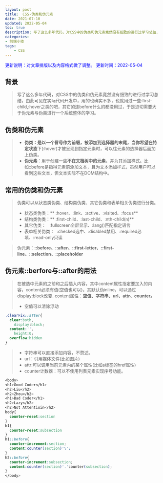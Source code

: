 ```yaml
---
layout: post
title:  CSS-伪类和伪元素
date: 2021-07-10
updated: 2022-05-04
toc: true
description: 写了这么多年代码，对CSS中的伪类和伪元素竟然没有细致的进行过学习总结，由此可见在实际代码开发中，用的也确实不多，也就用过一些:first-child,:hover之类的吧，其它的连before什么的都没用过，于是迫切需要大于伪元素与伪类进行一个系统整体的学习。
categories:
- 前端小技
tags: 
    - CSS
---
```

<font color=blue>更新说明：对文章排版以及内容格式做了调整。</font>
<font color=blue> 更新时间：2022-05-04</font>

## 背景
> 写了这么多年代码，对CSS中的伪类和伪元素竟然没有细致的进行过学习总结，由此可见在实际代码开发中，用的也确实不多，也就用过一些:first-child,:hover之类的吧，其它的连before什么的都没用过，于是迫切需要大于伪元素与伪类进行一个系统整体的学习。

## 伪类和伪元素
> - **伪类：**是以一个冒号作为前缀，被添加到选择器的末尾，当你希望在**特定状态**下(:hover)才被呈现到指定元素时，可以往元素的选择器后面加上伪类。
> - **伪元素**：用于创建一些**不在文档树中的元素**，并为其添加样式。比如::before是指得元素前添加文本，且为文本添加样式，虽然用户可以看到这些文本，但文本实际不在DOM结构中。

## 常用的伪类和伪元素

> 伪类可以从状态类伪类、结构类伪类、其它伪类和表单相关伪类进行分类。
> - 状态类伪类：** :hover、:link、:active、:visited、:focus**
> - 结构类伪类：** :first-child、:last-child、:nth-child(n)**
> - 其它伪类：   :fullscreen全屏显示、:lang()匹配指定语言
> - 表单相关伪类：  :checked选中、:disabled禁用、:required必填、:read-only只读
> 
 
> 伪元素：**::before、::after、::first-letter、::first-line、::selection、::placeholder**


## 伪元素::berfore与::after的用法

> 在被选中元素的之前和之后插入内容，其中content属性指定要加入的内容，content必须有值(空值也可以)，其默认伪inline，可以通过display:block改变.
	content属性：**空值、字符串、url、attr、counter。**
>  
> - 空值可以清除浮动


```css
.clearFix::after{
  clear:both,
    display:block;
  content:'',
    height:0;
  overflow:hidden
}
```

> - 字符串可以直接添加内容，不赘述。
> - url：引用媒体文件(比如图片)
> - attr:可以调用当前元素内的某个属性(比如a标签的href属性)
> - counter计数器：可以不使用列表元素实现序号功能。


```css
<body>
<h1>Good Coder</h1>
<h2>Liu</h2>
<h2>Zhou</h2>
<h1>Bad Coder</h1>
<h2>Lazy</h2>
<h2>Not Attentioin</h2>
body{
  counter-reset:section
}  
h1{
  counter-reset:subsection
}
h1::before{
  counter-increment:section;
  content:counter(section)'\';
}
h2::before{
  counter-increment:subsection;
  content:counter(section)'.'counter(subsection);
}
</body>
```
